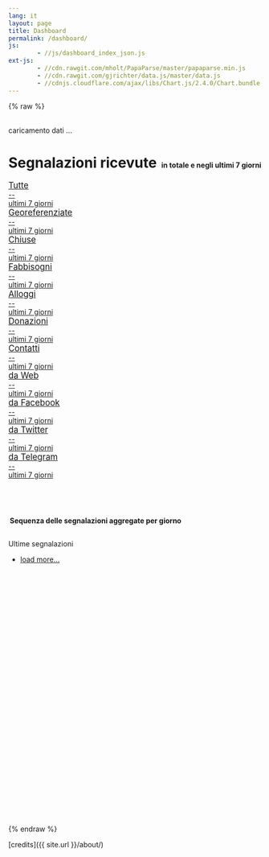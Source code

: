 ```yaml
---
lang: it
layout: page
title: Dashboard
permalink: /dashboard/
js:
        - //js/dashboard_index_json.js
ext-js:
        - //cdn.rawgit.com/mholt/PapaParse/master/papaparse.min.js
        - //cdn.rawgit.com/gjrichter/data.js/master/data.js
        - //cdnjs.cloudflare.com/ajax/libs/Chart.js/2.4.0/Chart.bundle.min.js
---
```


{% raw %}

<meta http-equiv="X-UA-Compatible" content="IE=edge">
<meta name="viewport" content="width=device-width, initial-scale=1.0, maximum-scale=1.0">

<title>data.js | demo data TCI</title>


<!-- CSS per DASHBOARD statistica -->
<link rel="stylesheet" type="text/css" href="/css/dashboard_style.css">
<link rel="stylesheet" type="text/css" href="/css/dashboard_flat-blue.css">
<!-- ------------------------ -->


<body>

<!-- statistica main content -->

<div class="container-fluid flat-blue">
<div class="side-body padding-top">

<div id="loading"><br>caricamento dati ...</div>

<!-- sum and trend cards
-->
<h1>Segnalazioni ricevute
<span style="font-size:0.5em;margin-bottom:0.5em;margin-left:0.2em">in totale e negli ultimi 7 giorni</span></h1>

<div class="row">

<div class="col-lg-4 col-md-4 col-sm-6 col-xs-12">
<a href="">
<div class="card yellow summary-inline">
<div class="card-body">
<span style="font-size:1.2em">Tutte </span><br><i class="icon fa fa-flag fa-4x"></i>
<div class="content">
<div class="title data-dynamic" data-path="data::segnalazioni::records">--</div>
<div class="sub-title data-dynamic">ultimi&nbsp;7&nbsp;giorni</div>
</div>
<div class="clear-both"></div>
</div>
</div>
</a>
</div>

<div class="col-lg-4 col-md-4 col-sm-6 col-xs-12">
<a href="">
<div class="card blue summary-inline">
<div class="card-body">
<span style="font-size:1.2em">Georeferenziate</span><br><i class="icon fa fa-map-marker fa-4x"></i>
<div class="content">
<div class="title data-dynamic" data-path="data::segnalazioni::records[WHERE lat BETWEEN 1 AND 100]">--</div>
<div class="sub-title data-dynamic">ultimi&nbsp;7&nbsp;giorni</div>
</div>
<div class="clear-both"></div>
</div>
</div>
</a>
</div>

<div class="col-lg-4 col-md-4 col-sm-6 col-xs-12">
<a href="">
<div class="card green summary-inline">
<div class="card-body">
<span style="font-size:1.2em">Chiuse </span><br><i class="icon fa fa-check fa-4x"></i>
<div class="content">
<div class="title data-dynamic" data-path="data::segnalazioni::records[WHERE state is closed]">--</div>
<div class="sub-title data-dynamic">ultimi&nbsp;7&nbsp;giorni</div>
</div>
<div class="clear-both"></div>
</div>
</div>
</a>
</div>
</div>

<div class="row">

<div class="col-lg-4 col-md-4 col-sm-6 col-xs-12">
<a href="">
<div class="card dark summary-inline">
<div class="card-body">
<span style="font-size:1.2em">Fabbisogni </span><br><i class="icon fa fa-child fa-4x"></i>
<div class="content">
<div class="title data-dynamic" data-path="data::segnalazioni::records[WHERE labels like Fabbisogni]">--</div>
<div class="sub-title data-dynamic">ultimi&nbsp;7&nbsp;giorni</div>
</div>
<div class="clear-both"></div>
</div>
</div>
</a>
</div>

<div class="col-lg-4 col-md-4 col-sm-6 col-xs-12">
<a href="">
<div class="card dark summary-inline">
<div class="card-body">
<span style="font-size:1.2em">Alloggi </span><br><i class="icon fa fa-home fa-4x"></i>
<div class="content">
<div class="title data-dynamic" data-path="data::segnalazioni::records[WHERE labels like Alloggi]">--</div>
<div class="sub-title data-dynamic">ultimi&nbsp;7&nbsp;giorni</div>
</div>
<div class="clear-both"></div>
</div>
</div>
</a>
</div>

<div class="col-lg-4 col-md-4 col-sm-6 col-xs-12">
<a href="">
<div class="card dark summary-inline">
<div class="card-body">
<span style="font-size:1.2em">Donazioni </span><br><i class="icon fa fa-heart-o fa-4x"></i>
<div class="content">
<div class="title data-dynamic" data-path="data::segnalazioni::records[WHERE labels like Donazioni]">--</div>
<div class="sub-title data-dynamic">ultimi&nbsp;7&nbsp;giorni</div>
</div>
<div class="clear-both"></div>
</div>
</div>
</a>
</div>

<div class="col-lg-4 col-md-4 col-sm-6 col-xs-12">
<a href="">
<div class="card dark summary-inline">
<div class="card-body">
<span style="font-size:1.2em">Contatti </span><br><i class="icon fa fa-user fa-4x"></i>
<div class="content">
<div class="title data-dynamic" data-path="data::segnalazioni::records[WHERE labels like Contatti]">--</div>
<div class="sub-title data-dynamic">ultimi&nbsp;7&nbsp;giorni</div>
</div>
<div class="clear-both"></div>
</div>
</div>
</a>
</div>

</div>

<div class="row">

<div class="col-lg-4 col-md-4 col-sm-6 col-xs-12">
<a href="">
<div class="card summary-inline">
<div class="card-body">
<span style="font-size:1.2em">da Web </span><br><i class="icon fa fa-file-text-o fa-4x"></i>
<div class="content">
<div class="title data-dynamic" data-path="data::segnalazioni::records[WHERE labels like Form]">--</div>
<div class="sub-title data-dynamic">ultimi&nbsp;7&nbsp;giorni</div>
</div>
<div class="clear-both"></div>
</div>
</div>
</a>
</div>

<div class="col-lg-4 col-md-4 col-sm-6 col-xs-12">
<a href="">
<div class="card summary-inline">
<div class="card-body">
<span style="font-size:1.2em">da Facebook </span><br><i class="icon fa fa-facebook fa-4x"></i>
<div class="content">
<div class="title data-dynamic" data-path="data::segnalazioni::records[WHERE labels like Facebook]">--</div>
<div class="sub-title data-dynamic">ultimi&nbsp;7&nbsp;giorni</div>
</div>
<div class="clear-both"></div>
</div>
</div>
</a>
</div>

<div class="col-lg-4 col-md-4 col-sm-6 col-xs-12">
<a href="">
<div class="card summary-inline">
<div class="card-body">
<span style="font-size:1.2em">da Twitter </span><br><i class="icon fa fa-twitter fa-4x"></i>
<div class="content">
<div class="title data-dynamic" data-path="data::segnalazioni::records[WHERE labels like Twitter]">--</div>
<div class="sub-title data-dynamic">ultimi&nbsp;7&nbsp;giorni</div>
</div>
<div class="clear-both"></div>
</div>
</div>
</a>
</div>

<div class="col-lg-4 col-md-4 col-sm-6 col-xs-12">
<a href="">
<div class="card summary-inline">
<div class="card-body">
<span style="font-size:1.2em">da Telegram </span><br><i class="icon fa fa-paper-plane-o fa-4x"></i>
<div class="content">
<div class="title data-dynamic" data-path="data::segnalazioni::records[WHERE labels like Telegram]">--</div>
<div class="sub-title data-dynamic">ultimi&nbsp;7&nbsp;giorni</div>
</div>
<div class="clear-both"></div>
</div>
</div>
</a>
</div>



</div>

<!-- day by day curves
-->

<h1 id="curves"><br>
<span style="font-size:0.5em;margin-bottom:0.5em;margin-left:0.2em">Sequenza delle segnalazioni aggregate per giorno</span></h1>


<div class="row">
<div class="col-lg-12 col-md-12 col-sm-12">
<div class="card">
<div class="card">
<canvas id="jumbotron-bar-chart" class="chart"></canvas>
</div>
<div class="card-body half-padding">
<h4 class="float-left no-margin font-weight-300"></h4>
<h2 class="float-right no-margin font-weight-300"></h2>
<div class="clear-both"></div>
</div>
</div>
</div>
</div>

<div class="row  no-margin-bottom">
<!--
<div class="col-md-6 col-xs-12">
<div id="eventi" class="card red">
<div class="card-header">
<div class="card-title pull-left">
<span class="title" ><i class="fa fa-calendar-check-o"></i> Segnalazioni georeferenziati</span>
</div>
<div class="card-title pull-right" style="margin:0.8em;">
<span class="title" ><a href="http://projects.ixmaps.com.s3-website-eu-west-1.amazonaws.com/terremoto_new/maptune/maptune_embed.html" target="_blank"><i class="fa fa-external-link" style="color:white"></i></a></span>
</div>
<div class="clear-both"></div>
</div>
<div class="card-body no-padding">
<iframe src="http://projects.ixmaps.com.s3-website-eu-west-1.amazonaws.com/terremoto_new/maptune/maptune_embed.html" height="550px" width="100%" frameborder="0" style="margin-bottom:-1.1em"></iframe>
</div>
</div>
</div>
-->
<div class="col-lg-12 col-md-12 col-xs-12">
<div class="card card-success">
<div class="card-header">
<div class="card-title">
<div class="title"><i class="fa fa-comments-o"></i> Ultime segnalazioni</div>
</div>
<div class="clear-both"></div>
</div>
<div class="card-body no-padding" style="height:550px;overflow:auto" >
<ul class="message-list" >
<a href="" id="message-load-more">
<li class="text-center load-more">
<i class="fa fa-refresh"></i> load more...
</li>
</a>
</ul>
</div>
</div>
</div>
</div>

</div>
</div>

</body>
{% endraw %}

[credits]({{ site.url }}/about/)
